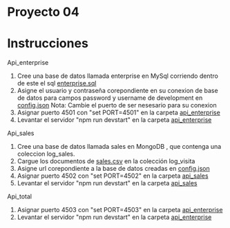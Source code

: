 # Proyecto 04




# Instrucciones #
Api_enterprise
1. Cree una base de datos llamada enterprise en MySql corriendo dentro de este el sql [enterprise.sql](/archivos_instalacion/enterprise.sql)
2. Asigne el usuario y contraseña corepondiente en su conexion de base de datos para campos password y username de development en [config.json](/api_enterprise/config/config.json) Nota: Cambie el puerto de ser nesesario para su conexion
3. Asignar puerto 4501 con "set PORT=4501" en la carpeta [api_enterprise](/api_enterprise)
4. Levantar el servidor  "npm run devstart" en la carpeta [api_enterprise](/api_enterprise)

Api_sales
1. Cree una base de datos llamada sales en MongoDB , que contenga una coleccion log_sales.  
2. Cargue los documentos de [sales.csv](/archivos_instalacion/sales.csv) en la colección log_visita
3. Asigne url corepondiente a la base de datos creadas en [config.json](/api_sales/config/config.json)
4. Asignar puerto 4502 con "set PORT=4502" en la carpeta [api_sales](/api_sales)
5. Levantar el servidor  "npm run devstart" en la carpeta [api_sales](/api_sales)


Api_total
1. Asignar puerto 4503 con "set PORT=4503" en la carpeta [api_enterprise](/api_total)
2. Levantar el servidor  "npm run devstart" en la carpeta [api_enterprise](/api_enterprise) 

